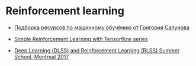# Reinforcement learning

* [Подборка ресурсов по машинному обучению от Григория Сапунова](https://buzzrobot.com/reinforcement-learning-summer-2017-fc232f32a26e)
* [Simple Reinforcement Learning with Tensorflow series](https://medium.com/emergent-future/simple-reinforcement-learning-with-tensorflow-part-0-q-learning-with-tables-and-neural-networks-d195264329d0)

* [Deep Learning (DLSS) and Reinforcement Learning (RLSS) Summer School, Montreal 2017](https://mila.quebec/en/cours/deep-learning-summer-school-2017/)


